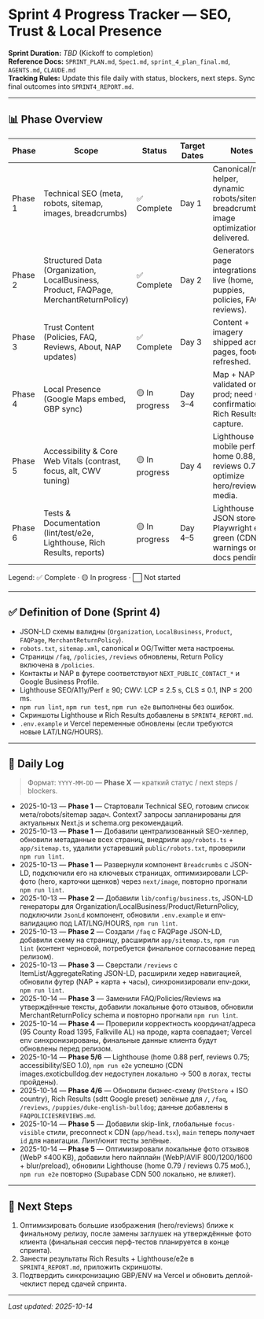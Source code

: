 # Sprint 4 Progress Tracker — SEO, Trust & Local Presence

**Sprint Duration:** _TBD_ (Kickoff to completion)  
**Reference Docs:** `SPRINT_PLAN.md`, `Spec1.md`, `sprint_4_plan_final.md`, `AGENTS.md`, `CLAUDE.md`  
**Tracking Rules:** Update this file daily with status, blockers, next steps. Sync final outcomes into `SPRINT4_REPORT.md`.

---

## 📊 Phase Overview

| Phase | Scope | Status | Target Dates | Notes |
|-------|-------|--------|--------------|-------|
| Phase 1 | Technical SEO (meta, robots, sitemap, images, breadcrumbs) | ✅ Complete | Day 1 | Canonical/meta helper, dynamic robots/sitemap, breadcrumbs, image optimization delivered. |
| Phase 2 | Structured Data (Organization, LocalBusiness, Product, FAQPage, MerchantReturnPolicy) | ✅ Complete | Day 2 | Generators + page integrations live (home, puppies, policies, FAQ, reviews). |
| Phase 3 | Trust Content (Policies, FAQ, Reviews, About, NAP updates) | ✅ Complete | Day 3 | Content + imagery shipped across pages, footer refreshed. |
| Phase 4 | Local Presence (Google Maps embed, GBP sync) | 🟡 In progress | Day 3–4 | Map + NAP validated on prod; need GBP confirmation & Rich Results capture. |
| Phase 5 | Accessibility & Core Web Vitals (contrast, focus, alt, CWV tuning) | 🟡 In progress | Day 4 | Lighthouse mobile perf: home 0.88, reviews 0.75 → optimize hero/review media. |
| Phase 6 | Tests & Documentation (lint/test/e2e, Lighthouse, Rich Results, reports) | 🟡 In progress | Day 4–5 | Lighthouse JSON stored; Playwright e2e green (CDN warnings only); docs pending. |

Legend: ✅ Complete · 🟡 In progress · ⬜️ Not started

---

## ✅ Definition of Done (Sprint 4)

- JSON-LD схемы валидны (`Organization`, `LocalBusiness`, `Product`, `FAQPage`, `MerchantReturnPolicy`).  
- `robots.txt`, `sitemap.xml`, canonical и OG/Twitter мета настроены.  
- Страницы `/faq`, `/policies`, `/reviews` обновлены, Return Policy включена в `/policies`.  
- Контакты и NAP в футере соответствуют `NEXT_PUBLIC_CONTACT_*` и Google Business Profile.  
- Lighthouse SEO/A11y/Perf ≥ 90; CWV: LCP ≤ 2.5 s, CLS ≤ 0.1, INP ≤ 200 ms.  
- `npm run lint`, `npm run test`, `npm run e2e` выполнены без ошибок.  
- Скриншоты Lighthouse и Rich Results добавлены в `SPRINT4_REPORT.md`.  
- `.env.example` и Vercel переменные обновлены (если требуются новые LAT/LNG/HOURS).  

---

## 📆 Daily Log

> Формат: `YYYY-MM-DD` — **Phase X** — краткий статус / next steps / blockers.

- 2025-10-13 — **Phase 1** — Стартовали Technical SEO, готовим список мета/robots/sitemap задач. Context7 запросы запланированы для актуальных Next.js и schema.org рекомендаций.
- 2025-10-13 — **Phase 1** — Добавили централизованный SEO-хелпер, обновили метаданные всех страниц, внедрили `app/robots.ts` + `app/sitemap.ts`, удалили устаревший `public/robots.txt`, проверили `npm run lint`.
- 2025-10-13 — **Phase 1** — Развернули компонент `Breadcrumbs` с JSON-LD, подключили его на ключевых страницах, оптимизировали LCP-фото (hero, карточки щенков) через `next/image`, повторно прогнали `npm run lint`.
- 2025-10-13 — **Phase 2** — Добавили `lib/config/business.ts`, JSON-LD генераторы для Organization/LocalBusiness/Product/ReturnPolicy, подключили `JsonLd` компонент, обновили `.env.example` и env-валидацию под LAT/LNG/HOURS, `npm run lint`.
- 2025-10-13 — **Phase 2** — Создали `/faq` с FAQPage JSON-LD, добавили схему на страницу, расширили `app/sitemap.ts`, `npm run lint` (контент черновой, потребуется финальное согласование перед релизом).
- 2025-10-13 — **Phase 3** — Сверстали `/reviews` с ItemList/AggregateRating JSON-LD, расширили хедер навигацией, обновили футер (NAP + карта + часы), синхронизировали env-доки, `npm run lint`.
- 2025-10-14 — **Phase 3** — Заменили FAQ/Policies/Reviews на утверждённые тексты, добавили локальные фото отзывов, обновили MerchantReturnPolicy schema и повторно прогнали `npm run lint`.
- 2025-10-14 — **Phase 4** — Проверили корректность координат/адреса (95 County Road 1395, Falkville AL) на проде, карта совпадает; Vercel env синхронизированы, финальные данные клиента будут обновлены перед релизом.
- 2025-10-14 — **Phase 5/6** — Lighthouse (home 0.88 perf, reviews 0.75; accessibility/SEO 1.0), `npm run e2e` успешно (CDN images.exoticbulldog.dev недоступен локально → 500 в логах, тесты пройдены).
- 2025-10-14 — **Phase 4/6** — Обновили бизнес-схему (`PetStore` + ISO country), Rich Results (sdtt Google preset) зелёные для `/`, `/faq`, `/reviews`, `/puppies/duke-english-bulldog`; данные добавлены в `FAQPOLICIESREVIEWS.md`.
- 2025-10-14 — **Phase 5** — Добавили skip-link, глобальные `focus-visible` стили, preconnect к CDN (`app/head.tsx`), `main` теперь получает `id` для навигации. Линт/юнит тесты зелёные.
- 2025-10-14 — **Phase 5** — Оптимизировали локальные фото отзывов (WebP ≤400 KB), добавили hero пайплайн (WebP/AVIF 800/1200/1600 + blur/preload), обновили Lighthouse (home 0.79 / reviews 0.75 моб.), `npm run e2e` повторно (Supabase CDN 500 локально, не влияет).

---

## 🧭 Next Steps

1. Оптимизировать большие изображения (hero/reviews) ближе к финальному релизу, после замены заглушек на утверждённые фото клиента (финальная сессия перф-тестов планируется в конце спринта).  
2. Занести результаты Rich Results + Lighthouse/e2e в `SPRINT4_REPORT.md`, приложить скриншоты.  
3. Подтвердить синхронизацию GBP/ENV на Vercel и обновить деплой-чеклист перед сдачей спринта.

---

_Last updated: 2025-10-14_
